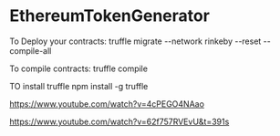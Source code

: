# EthereumTokenGenerator
To Deploy your contracts:
truffle migrate --network rinkeby --reset --compile-all

To compile contracts:
truffle compile

TO install truffle
npm install -g truffle


https://www.youtube.com/watch?v=4cPEGO4NAao

https://www.youtube.com/watch?v=62f757RVEvU&t=391s
